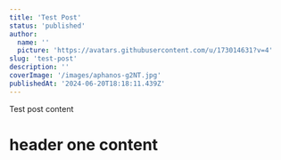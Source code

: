 ```yaml
---
title: 'Test Post'
status: 'published'
author:
  name: ''
  picture: 'https://avatars.githubusercontent.com/u/173014631?v=4'
slug: 'test-post'
description: ''
coverImage: '/images/aphanos-g2NT.jpg'
publishedAt: '2024-06-20T18:18:11.439Z'
---
```


Test post content

# header one content